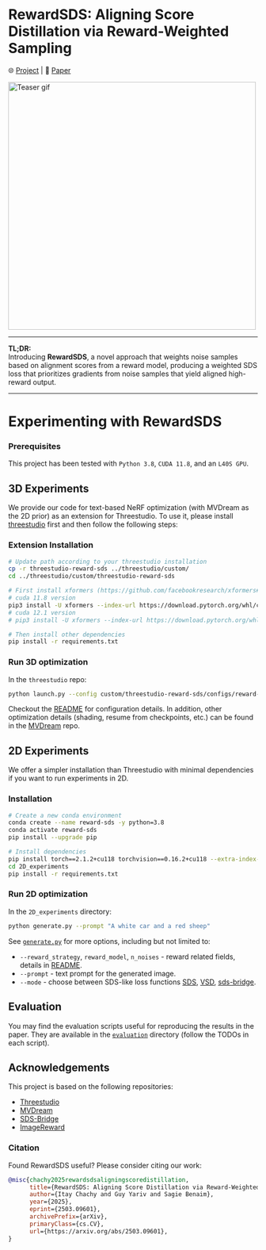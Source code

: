 # RewardSDS: Aligning Score Distillation via Reward-Weighted Sampling 
<p>
    🌐 <a href="https://itaychachy.github.io/reward-sds/" target="_blank">Project</a> | 📃 <a href="https://arxiv.org/abs/2503.09601" target="_blank">Paper</a>
</p>

<img src="assets/teaser.gif" width="500" alt="Teaser gif">

___

**TL;DR:**  
Introducing **RewardSDS**, a novel approach that weights noise samples based on alignment scores from a reward model, producing a weighted SDS loss that prioritizes gradients from noise samples that yield aligned high-reward output.
___

# Experimenting with RewardSDS

### Prerequisites
This project has been tested with `Python 3.8`, `CUDA 11.8`, and an `L40S GPU`.

## 3D Experiments
We provide our code for text-based NeRF optimization (with MVDream as the 2D prior) as an extension for Threestudio. To use it, please install [threestudio](https://github.com/threestudio-project/threestudio) first and then follow the following steps:

### Extension Installation
```bash
# Update path according to your threestudio installation
cp -r threestudio-reward-sds ../threestudio/custom/
cd ../threestudio/custom/threestudio-reward-sds

# First install xformers (https://github.com/facebookresearch/xformers#installing-xformers)
# cuda 11.8 version
pip3 install -U xformers --index-url https://download.pytorch.org/whl/cu118
# cuda 12.1 version
# pip3 install -U xformers --index-url https://download.pytorch.org/whl/cu121

# Then install other dependencies
pip install -r requirements.txt
```

### Run 3D optimization
In the `threestudio` repo:
```bash
python launch.py --config custom/threestudio-reward-sds/configs/reward-mvdream-sd21.yaml --train --gpu 0 system.prompt_processor.prompt="A penguin with a brown bag in the snow"
```
Checkout the [README](threestudio-reward-sds/README.md) for configuration details. In addition, other optimization details (shading, resume from checkpoints, etc.) can be found in the [MVDream](https://github.com/DSaurus/threestudio-mvdream/tree/main) repo.

## 2D Experiments
We offer a simpler installation than Threestudio with minimal dependencies if you want to run experiments in 2D.

### Installation
```bash
# Create a new conda environment
conda create --name reward-sds -y python=3.8
conda activate reward-sds
pip install --upgrade pip

# Install dependencies
pip install torch==2.1.2+cu118 torchvision==0.16.2+cu118 --extra-index-url https://download.pytorch.org/whl/cu118
cd 2D_experiments
pip install -r requirements.txt
```

### Run 2D optimization
In the `2D_experiments` directory:
```bash
python generate.py --prompt "A white car and a red sheep"
```

See [`generate.py`](2D_experiments/generate.py) for more options, including but not limited to:
* `--reward_strategy`, `reward_model`, `n_noises` - reward related fields, details in [README](README.md).
* `--prompt` - text prompt for the generated image.
* `--mode` - choose between SDS-like loss functions [SDS](https://dreamfusion3d.github.io),  [VSD](https://ml.cs.tsinghua.edu.cn/prolificdreamer/), [sds-bridge](https://sds-bridge.github.io/).

## Evaluation
You may find the evaluation scripts useful for reproducing the results in the paper. They are available in the [`evaluation`](evaluation) directory (follow the TODOs in each script).

## Acknowledgements
This project is based on the following repositories:
* [Threestudio](https://github.com/threestudio-project/threestudio)
* [MVDream](https://github.com/DSaurus/threestudio-mvdream)
* [SDS-Bridge](https://github.com/davidmcall/SDS-Bridge?tab=readme-ov-file)
* [ImageReward](https://github.com/THUDM/ImageReward)

### Citation
Found RewardSDS useful? Please consider citing our work:
```bibtex
@misc{chachy2025rewardsdsaligningscoredistillation,
      title={RewardSDS: Aligning Score Distillation via Reward-Weighted Sampling}, 
      author={Itay Chachy and Guy Yariv and Sagie Benaim},
      year={2025},
      eprint={2503.09601},
      archivePrefix={arXiv},
      primaryClass={cs.CV},
      url={https://arxiv.org/abs/2503.09601}, 
}
```
